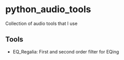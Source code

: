# python_audio_tools
Collection of audio tools that I use

## Tools
- EQ_Regalia: First and second order filter for EQing
